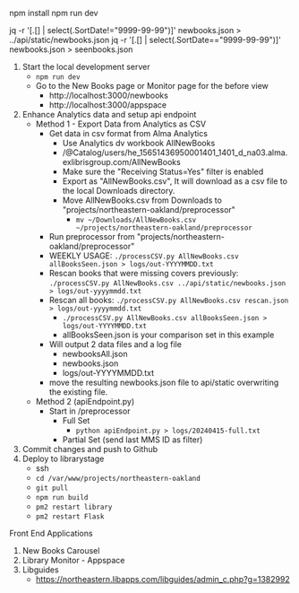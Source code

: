 npm install
npm run dev

jq -r '[.[] | select(.SortDate!="9999-99-99")]' newbooks.json > ../api/static/newbooks.json
jq -r '[.[] | select(.SortDate=="9999-99-99")]' newbooks.json > seenbooks.json

1. Start the local development server
   - `npm run dev`
   - Go to the New Books page or Monitor page for the before view
     - http://localhost:3000/newbooks
     - http://localhost:3000/appspace
2. Enhance Analytics data and setup api endpoint
   - Method 1 - Export Data from Analytics as CSV
     - Get data in csv format from Alma Analytics
       - Use Analytics dv workbook AllNewBooks
       - /@Catalog/users/he_15651436950001401_1401_d_na03.alma.exlibrisgroup.com/AllNewBooks
       - Make sure the "Receiving Status=Yes" filter is enabled
       - Export as "AllNewBooks.csv", It will download as a csv file to the local Downloads directory.
       - Move AllNewBooks.csv from Downloads to "projects/northeastern-oakland/preprocessor"
         - `mv ~/Downloads/AllNewBooks.csv ~/projects/northeastern-oakland/preprocessor`
     - Run preprocessor from "projects/northeastern-oakland/preprocessor"
      - WEEKLY USAGE: `./processCSV.py AllNewBooks.csv allBooksSeen.json > logs/out-YYYYMMDD.txt `
      - Rescan books that were missing covers previously: `./processCSV.py AllNewBooks.csv ../api/static/newbooks.json > logs/out-yyyymmdd.txt`
      - Rescan all books: `./processCSV.py AllNewBooks.csv rescan.json > logs/out-yyyymmdd.txt`
        - `./processCSV.py AllNewBooks.csv allBooksSeen.json > logs/out-YYYYMMDD.txt `
        - allBooksSeen.json is your comparison set in this example
      - Will output 2 data files and a log file
        - newbooksAll.json
        - newbooks.json
        - logs/out-YYYYMMDD.txt
      - move the resulting newbooks.json file to api/static overwriting the existing file.
   - Method 2 (apiEndpoint.py)
     - Start in /preprocessor
       - Full Set
         - `python apiEndpoint.py > logs/20240415-full.txt`
       - Partial Set (send last MMS ID as filter)
3. Commit changes and push to Github
4. Deploy to librarystage
   - ssh
   - `cd /var/www/projects/northeastern-oakland`
   - `git pull`
   - `npm run build`
   - `pm2 restart library`
   - `pm2 restart Flask`

Front End Applications

1. New Books Carousel
2. Library Monitor - Appspace
3. Libguides
   - https://northeastern.libapps.com/libguides/admin_c.php?g=1382992